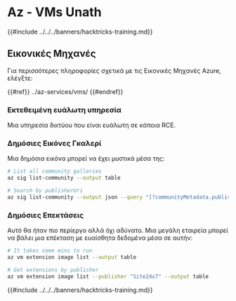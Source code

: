# Az - VMs Unath

{{#include ../../../banners/hacktricks-training.md}}

## Εικονικές Μηχανές

Για περισσότερες πληροφορίες σχετικά με τις Εικονικές Μηχανές Azure, ελέγξτε:

{{#ref}}
../az-services/vms/
{{#endref}}

### Εκτεθειμένη ευάλωτη υπηρεσία

Μια υπηρεσία δικτύου που είναι ευάλωτη σε κάποια RCE.

### Δημόσιες Εικόνες Γκαλερί

Μια δημόσια εικόνα μπορεί να έχει μυστικά μέσα της:
```bash
# List all community galleries
az sig list-community --output table

# Search by publisherUri
az sig list-community --output json --query "[?communityMetadata.publisherUri=='https://3nets.io']"
```
### Δημόσιες Επεκτάσεις

Αυτό θα ήταν πιο περίεργο αλλά όχι αδύνατο. Μια μεγάλη εταιρεία μπορεί να βάλει μια επέκταση με ευαίσθητα δεδομένα μέσα σε αυτήν:
```bash
# It takes some mins to run
az vm extension image list --output table

# Get extensions by publisher
az vm extension image list --publisher "Site24x7" --output table
```
{{#include ../../../banners/hacktricks-training.md}}
